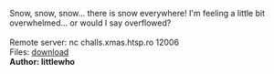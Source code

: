 Snow, snow, snow... there is snow everywhere! I'm feeling a little bit overwhelmed... or would I say overflowed?<br><br>Remote server: nc challs.xmas.htsp.ro 12006<br>Files: <a href="https://drive.google.com/drive/folders/1wEr6WOyw9eP4oXkfhgaIMyXIQGriEoi7?usp=sharing">download</a><br><b>Author: littlewho</b>